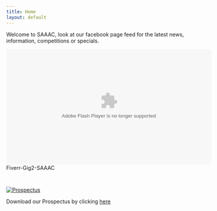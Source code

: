 ```yaml
---
title: Home
layout: default
---
```


Welcome to SAAAC, look at our facebook page feed for the latest news, information, competitions or specials.

<div id="wistia_xcdfvj0pg5" class="wistia_embed" style="width:549px;height:337px;"><div itemprop="video" itemscope itemtype="http://schema.org/VideoObject"><meta itemprop="name" content="Fiverr-Gig2-SAAAC" /><meta itemprop="duration" content="PT20S" /><meta itemprop="thumbnailUrl" content="http://embed-0.wistia.com/deliveries/33adc18a27a11d64847466f8ecae6c2c6006d65e.bin" /><meta itemprop="contentURL" content="http://embed-0.wistia.com/deliveries/b39f4595bd238e3c433dd57b9c5260b5a526ec79.bin" /><meta itemprop="embedURL" content="http://embed-0.wistia.com/flash/embed_player_v2.0.swf?2013-10-04&autoPlay=false&banner=true&controlsVisibleOnLoad=true&customColor=7b796a&endVideoBehavior=default&fullscreenDisabled=true&mediaDuration=20.033&playButtonVisible=true&showPlayButton=true&showPlaybar=true&showVolume=true&stillUrl=https%3A%2F%2Fembed-ssl.wistia.com%2Fdeliveries%2F33adc18a27a11d64847466f8ecae6c2c6006d65e.jpg%3Fimage_crop_resized%3D549x309&unbufferedSeek=false&videoUrl=http%3A%2F%2Fembed-0.wistia.com%2Fdeliveries%2Fb39f4595bd238e3c433dd57b9c5260b5a526ec79.bin" /><meta itemprop="uploadDate" content="2013-11-03T21:14:00Z" /><object id="wistia_xcdfvj0pg5_seo" classid="clsid:D27CDB6E-AE6D-11cf-96B8-444553540000" style="display:block;height:309px;position:relative;width:549px;"><param name="movie" value="http://embed-0.wistia.com/flash/embed_player_v2.0.swf?2013-10-04"></param><param name="allowfullscreen" value="true"></param><param name="allowscriptaccess" value="always"></param><param name="bgcolor" value="#000000"></param><param name="wmode" value="opaque"></param><param name="flashvars" value="autoPlay=false&banner=true&controlsVisibleOnLoad=true&customColor=7b796a&endVideoBehavior=default&fullscreenDisabled=true&mediaDuration=20.033&playButtonVisible=true&showPlayButton=true&showPlaybar=true&showVolume=true&stillUrl=https%3A%2F%2Fembed-ssl.wistia.com%2Fdeliveries%2F33adc18a27a11d64847466f8ecae6c2c6006d65e.jpg%3Fimage_crop_resized%3D549x309&unbufferedSeek=false&videoUrl=http%3A%2F%2Fembed-0.wistia.com%2Fdeliveries%2Fb39f4595bd238e3c433dd57b9c5260b5a526ec79.bin"></param><embed src="http://embed-0.wistia.com/flash/embed_player_v2.0.swf?2013-10-04" allowfullscreen="true" allowscriptaccess="always" bgcolor=#000000 flashvars="autoPlay=false&banner=true&controlsVisibleOnLoad=true&customColor=7b796a&endVideoBehavior=default&fullscreenDisabled=true&mediaDuration=20.033&playButtonVisible=true&showPlayButton=true&showPlaybar=true&showVolume=true&stillUrl=https%3A%2F%2Fembed-ssl.wistia.com%2Fdeliveries%2F33adc18a27a11d64847466f8ecae6c2c6006d65e.jpg%3Fimage_crop_resized%3D549x309&unbufferedSeek=false&videoUrl=http%3A%2F%2Fembed-0.wistia.com%2Fdeliveries%2Fb39f4595bd238e3c433dd57b9c5260b5a526ec79.bin" name="wistia_xcdfvj0pg5_html" style="display:block;height:100%;position:relative;width:100%;" type="application/x-shockwave-flash" wmode="opaque"></embed></object><noscript itemprop="description">Fiverr-Gig2-SAAAC</noscript></div></div>
<script charset="ISO-8859-1" src="http://fast.wistia.com/assets/external/E-v1.js"></script>
<script>
wistiaEmbed = Wistia.embed("xcdfvj0pg5");
</script>
<script charset="ISO-8859-1" src="http://fast.wistia.com/embed/medias/xcdfvj0pg5/metadata.js"></script>

<br>

<a href="/img/SAAAC-Prospectus.pdf"><img src="/SAAAC-Prospectus.png" alt="Prospectus"></a>

<p> Download our Prospectus by clicking <a href="/img/SAAAC-Prospectus.pdf"> here </a> </p>

<br>

<div id="fb-root"></div>
<script>(function(d, s, id) {
  var js, fjs = d.getElementsByTagName(s)[0];
  if (d.getElementById(id)) return;
  js = d.createElement(s); js.id = id;
  js.src = "//connect.facebook.net/en_GB/all.js#xfbml=1";
  fjs.parentNode.insertBefore(js, fjs);
}(document, 'script', 'facebook-jssdk'));</script>

<div class="fb-like-box" data-href="https://www.facebook.com/saaac.co.za" data-width="550" data-height="600" data-show-faces="false" data-header="false" data-stream="true" data-show-border="false"></div>